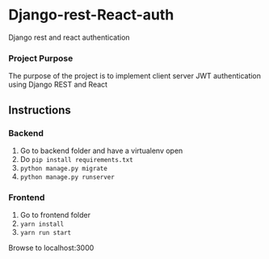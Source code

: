# Django-rest-React-auth
Django rest and react authentication

### Project Purpose
The purpose of the project is to implement client server JWT authentication using Django REST and React

## Instructions
### Backend
1. Go to backend folder and have a virtualenv open
2. Do `pip install requirements.txt`
3. `python manage.py migrate`
4. `python manage.py runserver`

### Frontend
1. Go to frontend folder
2. `yarn install`
3. `yarn run start`

Browse to localhost:3000
